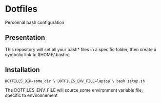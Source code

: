 # Dotfiles
Personnal bash configuration

## Presentation
This repository will set all your bash* files in a specific folder, then create
a symbolic link to $HOME/.bashrc

## Installation
`
DOTFILES_DIR=some_dir \
DOTFILES_ENV_FILE=laptop \
bash setup.sh
`

The DOTFILES_ENV_FILE will source some environment variable file, specific to
environnement
